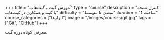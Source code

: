 +++
title = "آموزش گیت و گیت‌هاب"
type = "course"
description = "کنترل نسخه با گیت و همکاری در گیت‌هاب"
difficulty = "مبتدی تا متوسط"
duration = "4 ساعت"
course_categories = ["ابزارها"]
image = "/images/courses/git.jpg"
tags = ["Git", "GitHub"]
+++

معرفی کوتاه دوره گیت.
